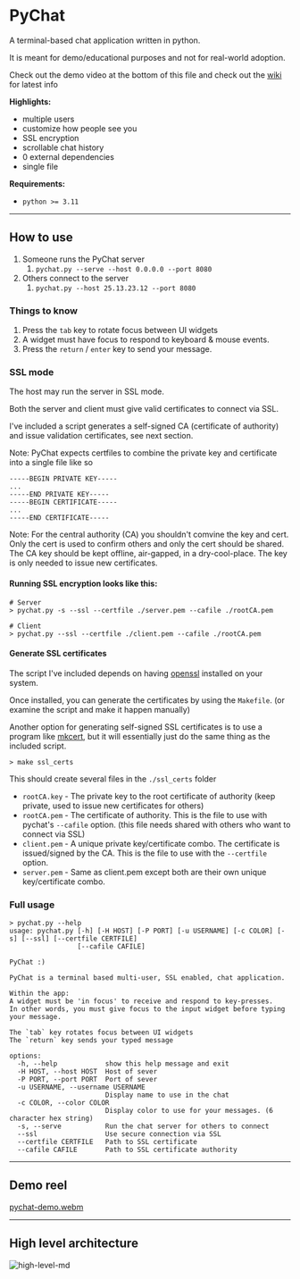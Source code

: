 # PyChat

A terminal-based chat application written in python.

It is meant for demo/educational purposes and not for real-world adoption.

Check out the demo video at the bottom of this file and check out the [wiki](https://github.com/michaelwayman/pychat/wiki) for latest info

**Highlights:**
 - multiple users
 - customize how people see you
 - SSL encryption
 - scrollable chat history
 - 0 external dependencies
 - single file

**Requirements:**
 - `python >= 3.11`

___

## How to use


1. Someone runs the PyChat server
   1. `pychat.py --serve --host 0.0.0.0 --port 8080`
2. Others connect to the server
   1. `pychat.py --host 25.13.23.12 --port 8080`


### Things to know
1. Press the `tab` key to rotate focus between UI widgets
2. A widget must have focus to respond to keyboard & mouse events.
3. Press the `return` / `enter` key to send your message.


### SSL mode

The host may run the server in SSL mode.

Both the server and client must give valid certificates to connect via SSL.

I've included a script generates a self-signed CA (certificate of authority) and issue validation certificates, see next section.

Note: PyChat expects certfiles to combine the private key and certificate into a single file like so
```
-----BEGIN PRIVATE KEY-----
...
-----END PRIVATE KEY-----
-----BEGIN CERTIFICATE-----
...
-----END CERTIFICATE-----
```

Note: For the central authority (CA) you shouldn't comvine the key and cert. Only the cert is used to confirm others and only the cert should be shared.
The CA key should be kept offline, air-gapped, in a dry-cool-place. The key is only needed to issue new certificates. 

#### Running SSL encryption looks like this:

```shell
# Server
> pychat.py -s --ssl --certfile ./server.pem --cafile ./rootCA.pem

# Client
> pychat.py --ssl --certfile ./client.pem --cafile ./rootCA.pem
```

#### Generate SSL certificates

The script I've included depends on having [openssl](https://github.com/openssl/openssl) installed on your system.

Once installed, you can generate the certificates by using the `Makefile`. (or examine the script and make it happen manually)

Another option for generating self-signed SSL certificates is to use a program like [mkcert](https://github.com/FiloSottile/mkcert), but it will essentially just do the same thing as the included script.


```shell
> make ssl_certs
```

This should create several files in the `./ssl_certs` folder
 - `rootCA.key` - The private key to the root certificate of authority (keep private, used to issue new certificates for others)
 - `rootCA.pem` - The certificate of authority. This is the file to use with pychat's `--cafile` option. (this file needs shared with others who want to connect via SSL) 
 - `client.pem` - A unique private key/certificate combo. The certificate is issued/signed by the CA. This is the file to use with the `--certfile` option.
 - `server.pem` - Same as client.pem except both are their own unique key/certificate combo.


### Full usage

```shell
> pychat.py --help
usage: pychat.py [-h] [-H HOST] [-P PORT] [-u USERNAME] [-c COLOR] [-s] [--ssl] [--certfile CERTFILE]
                 [--cafile CAFILE]

PyChat :)

PyChat is a terminal based multi-user, SSL enabled, chat application.

Within the app:
A widget must be 'in focus' to receive and respond to key-presses.
In other words, you must give focus to the input widget before typing your message.

The `tab` key rotates focus between UI widgets
The `return` key sends your typed message

options:
  -h, --help            show this help message and exit
  -H HOST, --host HOST  Host of sever
  -P PORT, --port PORT  Port of sever
  -u USERNAME, --username USERNAME
                        Display name to use in the chat
  -c COLOR, --color COLOR
                        Display color to use for your messages. (6 character hex string)
  -s, --serve           Run the chat server for others to connect
  --ssl                 Use secure connection via SSL
  --certfile CERTFILE   Path to SSL certificate
  --cafile CAFILE       Path to SSL certificate authority
```

___

## Demo reel

[pychat-demo.webm](https://github.com/michaelwayman/pychat/assets/5776784/943e18ae-e482-4115-835c-1e6ab7b9695e)

___

## High level architecture

![high-level-md](https://github.com/michaelwayman/pychat/assets/5776784/23736bea-3a2b-4fe7-b300-d6baf4c57aa3)
